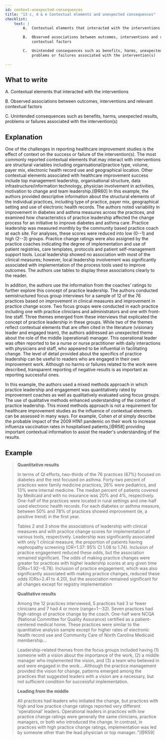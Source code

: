 ```yaml
---
id: context-unexpected-consequences
title: "13 c, d & e Contextual elements and unexpected consequences"
checklist: 
    text: |
        A.  Contextual elements that interacted with the interventions

        B.  Observed associations between outcomes, interventions and relevant
            contextual factors

        C.  Unintended consequences such as benefits, harms, unexpected results,
            problems or failures associated with the intervention(s)

---
```


## What to write

A.  Contextual elements that interacted with the interventions

B.  Observed associations between outcomes, interventions and relevant
    contextual factors

C.  Unintended consequences such as benefits, harms, unexpected results,
    problems or failures associated with the intervention(s)

## Explanation

One of the challenges in reporting healthcare improvement studies is the
effect of context on the success or failure of the intervention(s). The
most commonly reported contextual elements that may interact with
interventions are structural variables including organisational/practice
type, volume, payer mix, electronic health record use and geographical
location. Other contextual elements associated with healthcare
improvement success include top management leadership, organisational
structure, data infrastructure/information technology, physician
involvement in activities, motivation to change and team
leadership.[@R60] In this example, the authors provided descriptive
information about the structural elements of the individual practices,
including type of practice, payer mix, geographical setting and use of
electronic health records. The authors noted variability in improvement
in diabetes and asthma measures across the practices, and examined how
characteristics of practice leadership affected the change process for
an initiative to improve diabetes and asthma care. Practice leadership
was measured monthly by the community based practice coach at each site.
For analyses, these scores were reduced into low (0--1) and high (2--3)
groups. Practice change ratings were also assigned by the practice
coaches indicating the degree of implementation and use of patient
registries, care templates, protocols and patient self-management
support tools. Local leadership showed no association with most of the
clinical measures; however, local leadership involvement was
significantly associated with implementation of the process tools used
to improve outcomes. The authors use tables to display these
associations clearly to the reader.

In addition, the authors use the information from the coaches'
ratings to further explore this concept of practice leadership. The
authors conducted semistructured focus group interviews for a sample of
12 of the 76 practices based on improvement in clinical measures and
improvement in practice change score. Two focus groups were conducted in
each practice including one with practice clinicians and administrators
and one with front-line staff. Three themes emerged from these
interviews that explicated the concept of practice leadership in these
groups. While two of the themes reflect contextual elements that are
often cited in the literature (visionary leader and engaged team), the
authors addressed an unexpected theme about the role of the middle
(operational) manager. This operational leader was often reported to be
a nurse or nurse practitioner with daily interactions with physicians
and staff, who appeared to be influential in facilitating change. The
level of detail provided about the specifics of practice leadership can
be useful to readers who are engaged in their own improvement work.
Although no harms or failures related to the work were described,
transparent reporting of negative results is as important as reporting
successful ones.

In this example, the authors used a mixed methods approach in which
practice leadership and engagement was quantitatively rated by
improvement coaches as well as qualitatively evaluated using focus
groups. The use of qualitative methods enhanced understanding of the
context of practice leadership. This mixed methods approach is not a
requirement for healthcare improvement studies as the influence of
contextual elements can be assessed in many ways. For example, Cohen *et
al* simply describe the probable impact of the 2009 H1N1 pandemic on
their work to increase influenza vaccination rates in hospitalised
patients,[@R58] providing important contextual information to assist the
reader's understanding of the results.

## Example

> **Quantitative results**
>
> In terms of QI efforts, two-thirds of the 76 practices (67%) focused
> on diabetes and the rest focused on asthma. Forty-two percent of
> practices were family medicine practices, 26% were pediatrics, and 13%
> were internal medicine. The median percent of patients covered by
> Medicaid and with no insurance was 20% and 4%, respectively. One-half
> of the practices were located in rural settings and one-half used
> electronic health records. For each diabetes or asthma measure,
> between 50% and 78% of practices showed improvement (ie, a positive
> trend) in the first year.
>
> Tables 2 and 3 show the associations of leadership with clinical
> measures and with practice change scores for implementation of various
> tools, respectively. Leadership was significantly associated with only
> 1 clinical measure, the proportion of patients having nephropathy
> screening (OR=1.37: 95% CI 1.08 to 1.74). Inclusion of practice
> engagement reduced these odds, but the association remained
> significant. The odds of making practice changes were greater for
> practices with higher leadership scores at any given time
> (ORs=1.92--6.78). Inclusion of practice engagement, which was also
> significantly associated with making practice changes, reduced these
> odds (ORs=2.41 to 4.20), but the association remained significant
> for all changes except for registry implementation
>
> **Qualitative results**
>
> Among the 12 practices interviewed, 5 practices had 3 or fewer
> clinicians and 7 had 4 or more (range=1--32). Seven practices had
> high ratings of practice change by the coach. One-half were NCQA
> (National Committee for Quality Assurance) certified as a
> patient-centered medical home. These practices were similar to the
> quantitative analysis sample except for higher rates of electronic
> health record use and Community Care of North Carolina Medicaid
> membership...
>
> Leadership-related themes from the focus groups included having (1)
> someone with a vision about the importance of the work, (2) a middle
> manager who implemented the vision, and (3) a team who believed in
> and were engaged in the work....Although the practice management
> provided the vision for change, patterns emerged among the practices
> that suggested leaders with a vision are a necessary, but not
> sufficient condition for successful implementation.
>
> **Leading from the middle**
>
> All practices had leaders who initiated the change, but practices with
> high and low practice change ratings reported very different
> 'operational' leaders. Operational leaders in practices with low
> practice change ratings were generally the same clinicians, practice
> managers, or both who introduced the change. In contrast, in practices
> with high practice change ratings, implementation was led by someone
> other than the lead physician or top manager.."[@R59]
